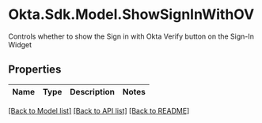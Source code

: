 # Okta.Sdk.Model.ShowSignInWithOV
Controls whether to show the Sign in with Okta Verify button on the Sign-In Widget

## Properties

Name | Type | Description | Notes
------------ | ------------- | ------------- | -------------

[[Back to Model list]](../README.md#documentation-for-models) [[Back to API list]](../README.md#documentation-for-api-endpoints) [[Back to README]](../README.md)

